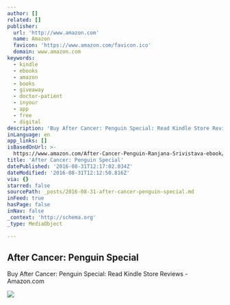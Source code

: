```yaml
---
author: []
related: []
publisher:
  url: 'http://www.amazon.com'
  name: Amazon
  favicon: 'https://www.amazon.com/favicon.ico'
  domain: www.amazon.com
keywords:
  - kindle
  - ebooks
  - amazon
  - books
  - giveaway
  - doctor-patient
  - inyour
  - app
  - free
  - digital
description: 'Buy After Cancer: Penguin Special: Read Kindle Store Reviews - Amazon.com'
inLanguage: en
app_links: []
isBasedOnUrl: >-
  https://www.amazon.com/After-Cancer-Penguin-Ranjana-Srivistava-ebook/dp/B012HO3O68/ref=sr_1_fkmr0_1?ie=UTF8&qid=1472645554&sr=8-1-fkmr0&keywords=ranjana+srivastava+after+cancer#nav-subnav
title: 'After Cancer: Penguin Special'
datePublished: '2016-08-31T12:17:02.034Z'
dateModified: '2016-08-31T12:12:50.816Z'
via: {}
starred: false
sourcePath: _posts/2016-08-31-after-cancer-penguin-special.md
inFeed: true
hasPage: false
inNav: false
_context: 'http://schema.org'
_type: MediaObject

---
```

<article style=""><h1>After Cancer: Penguin Special</h1><p>Buy After Cancer: Penguin Special: Read Kindle Store Reviews - Amazon.com</p><img src="http://ecx.images-amazon.com/images/I/418p%2BMinTSL.jpg" /></article>